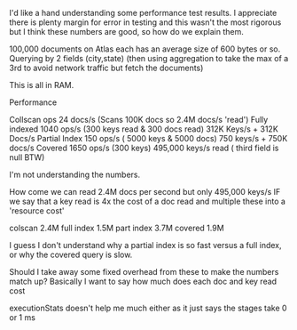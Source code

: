 I'd like a hand understanding some performance test results. I appreciate there is plenty margin for error in testing and this wasn't the most rigorous but I think these numbers are good, so how do we explain them.

100,000 documents on Atlas each has an average size of 600 bytes or so. Querying by 2 fields (city,state)  (then using aggregation to take the max of a 3rd to avoid network traffic but fetch the documents)

This is all in RAM.

Performance

Collscan ops 24 docs/s (Scans 100K docs so 2.4M docs/s 'read') 
Fully indexed 1040 ops/s (300 keys read & 300 docs read)  312K Keys/s + 312K  Docs/s
Partial Index 150 ops/s ( 5000 keys & 5000 docs) 750 keys/s + 750K docs/s 
Covered 1650 ops/s (300 keys)  495,000 keys/s read ( third field is null BTW)

I'm not understanding the numbers.

How come we can read 2.4M docs per second but only 495,000 keys/s
IF we say that a key read is 4x the cost of a doc read and multiple these into a 'resource cost'

colscan 2.4M
full index 1.5M
part index 3.7M
covered 1.9M

I guess I don't understand why a partial index is so fast versus a full index, or why the covered query
is slow.

Should I take away some fixed overhead from these to make the numbers match up? Basically I want to say how much
does each doc and key read cost

executionStats doesn't help me much either as it just says the stages take 0 or 1 ms